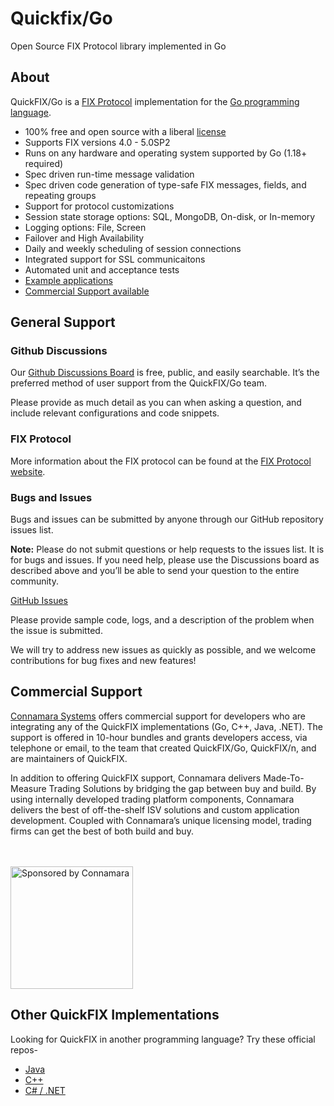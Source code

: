 # Quickfix/Go
Open Source FIX Protocol library implemented in Go

## About

<p>QuickFIX/Go is a <a href="http://fixtradingcommunity.org">FIX Protocol</a> implementation for the <a href="https://golang.org">Go programming language</a>.</p> 

<ul>
  <li>100% free and open source with a liberal <a href="https://github.com/quickfixgo/quickfix/blob/master/LICENSE.txt">license</a></li>
  <li>Supports FIX versions 4.0 - 5.0SP2</li>
  <li>Runs on any hardware and operating system supported by Go (1.18+ required)</li>
  <li>Spec driven run-time message validation</li>
  <li>Spec driven code generation of type-safe FIX messages, fields, and repeating groups</li>
  <li>Support for protocol customizations</li>
  <li>Session state storage options: SQL, MongoDB, On-disk, or In-memory</li>
  <li>Logging options: File, Screen</li>
  <li>Failover and High Availability</li>
  <li>Daily and weekly scheduling of session connections</li>
  <li>Integrated support for SSL communicaitons</li>
  <li>Automated unit and acceptance tests</li>
  <li><a href="https://github.com/quickfixgo/examples">Example applications</a></li>
  <li><a href="https://connamara.com">Commercial Support available</a></li>
</ul>


## General Support
<h3>Github Discussions</h3>

<p>Our <a href="https://github.com/quickfixgo/quickfix/discussions/categories/q-a">Github Discussions Board</a> is free, public, and easily searchable. It’s the preferred method of user support from the QuickFIX/Go team.

<p>Please provide as much detail as you can when asking a question, and include relevant configurations and code snippets.</p>

<h3>FIX Protocol</h3>

<p>More information about the FIX protocol can be found at the <a href="http://fixtradingcommunity.org">FIX Protocol website</a>.

<h3>Bugs and Issues</h3>

<p>Bugs and issues can be submitted by anyone through our GitHub repository issues list.</p>

<p><strong>Note:</strong> Please do not submit questions or help requests to the issues list. It is for bugs and issues. If you need help, please use the Discussions board as described above and you’ll be able to send your question to the entire community.</p>

<p><a href="https://github.com/quickfixgo/quickfix/issues">GitHub Issues</a></p>

<p>Please provide sample code, logs, and a description of the problem when the issue is submitted.</p>

<p>We will try to address new issues as quickly as possible, and we welcome contributions for bug fixes and new features!</p>




## Commercial Support
<p><a href="https://connamara.com">Connamara Systems</a> offers commercial support for developers who are integrating any of the QuickFIX implementations (Go, C++, Java, .NET). The support is offered in 10-hour bundles and grants developers access, via telephone or email, to the team that created QuickFIX/Go, QuickFIX/n, and are maintainers of QuickFIX.</p>

<p>In addition to offering QuickFIX support, Connamara delivers Made-To-Measure Trading Solutions by bridging the gap between buy and build. By using internally developed trading platform components, Connamara delivers the best of off-the-shelf ISV solutions and custom application development. Coupled with Connamara’s unique licensing model, trading firms can get the best of both build and buy.</p>

<br>
<br>
<img width="196" alt="Sponsored by Connamara" src="https://user-images.githubusercontent.com/3065126/212457799-abd6408a-972d-4168-9feb-b80ce1f1ec83.png">

## Other QuickFIX Implementations
Looking for QuickFIX in another programming language? Try these official repos-
- [Java](https://github.com/quickfix-j/quickfixj)
- [C++](https://github.com/quickfix/quickfix)
- [C# / .NET](https://github.com/connamara/quickfixn)
